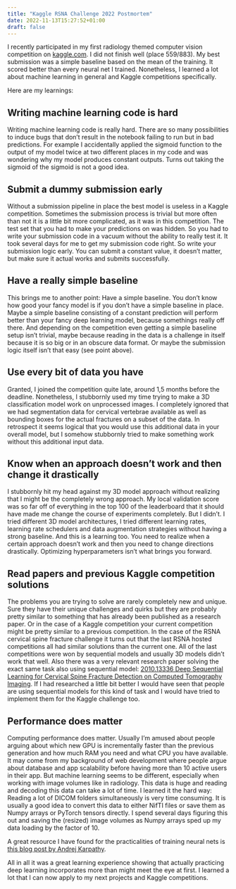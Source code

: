 ```yaml
---
title: "Kaggle RSNA Challenge 2022 Postmortem"
date: 2022-11-13T15:27:52+01:00
draft: false
---
```


I recently participated in my first radiology themed computer vision competition on [kaggle.com](https://kaggle.com). I did not finish well (place 559/883). My best submission was a simple baseline based on the mean of the training. It scored better than every neural net I trained. Nonetheless, I learned a lot about machine learning in general and Kaggle competitions specifically. 

Here are my learnings:

## Writing machine learning code is hard
Writing machine learning code is really hard. There are so many possibilities to induce bugs that don’t result in the notebook failing to run but in bad predictions. 
For example I accidentally applied the sigmoid function to the output of my model twice at two different places in my code and was wondering why my model produces constant outputs. Turns out taking the sigmoid of the sigmoid is not a good idea.

## Submit a dummy submission early
Without a submission pipeline in place the best model is useless in a Kaggle competition. Sometimes the submission process is trivial but more often than not it is a little bit more complicated, as it was in this competition. The test set that you had to make your predictions on was hidden. So you had to write your submission code in a vacuum without the ability to really test it. It took several days for me to get my submission code right. 
So write your submission logic early. You can submit a constant value, it doesn’t matter, but make sure it actual works and submits successfully. 

## Have a really simple baseline
This brings me to another point: Have a simple baseline. 
You don’t know how good your fancy model is if you don’t have a simple baseline in place. Maybe a simple baseline consisting of a constant prediction will perform better than your fancy deep learning model, because somethings really off there. And depending on the competition even getting a simple baseline setup isn’t trivial, maybe because reading in the data is a challenge in itself because it is so big or in an obscure data format. Or maybe the submission logic itself isn’t that easy (see point above). 

## Use every bit of data you have
Granted, I joined the competition quite late, around 1,5 months before the deadline. Nonetheless, I stubbornly used my time trying to make a 3D classification model work on unprocessed images. I completely ignored that we had segmentation data for cervical vertebrae available as well as bounding boxes for the actual fractures on a subset of the data. In retrospect it seems logical that you would use this additional data in your overall model, but I somehow stubbornly tried to make something work without this additional input data.

## Know when an approach doesn’t work and then change it drastically
I stubbornly hit my head against my 3D model approach without realizing that I might be the completely wrong approach. My local validation score was so far off of everything in the top 100 of the leaderboard that it should have made me change the course of experiments completely. But I didn’t. I tried different 3D model architectures, I tried different learning rates, learning rate schedulers and data augmentation strategies without having a strong baseline. And this is a learning too. You need to realize when a certain approach doesn’t work and then you need to change directions drastically. Optimizing hyperparameters isn’t what brings you forward.

## Read papers and previous Kaggle competition solutions
The problems you are trying to solve are rarely completely new and unique. Sure they have their unique challenges and quirks but they are probably pretty similar to something that has already been published as a research paper. Or in the case of a Kaggle competition your current competition might be pretty similar to a previous competition.
In the case of the RSNA cervical spine fracture challenge it turns out that the last RSNA hosted competitions all had similar solutions than the current one. All of the last competitions were won by sequential models and usually 3D models didn’t work that well. Also there was a very relevant research paper solving the exact same task also using sequential model: [2010.13336 Deep Sequential Learning for Cervical Spine Fracture Detection on Computed Tomography Imaging](https://arxiv.org/abs/2010.13336#). 
If I had researched a little bit better I would have seen that people are using sequential models for this kind of task and I would have tried to implement them for the Kaggle challenge too. 

## Performance does matter
Computing performance does matter. Usually I’m amused about people arguing about which new GPU is incrementally faster than the previous generation and how much RAM you need and what CPU you have available. It may come from my background of web development where people argue about database and app scalability before having more than 10 active users in their app. 
But machine learning seems to be different, especially when working with image volumes like in radiology. This data is huge and reading and decoding this data can take a lot of time.
I learned it the hard way: Reading a lot of DICOM folders simultaneously is very time consuming. It is usually a good idea to convert this data to either NifTI files or save them as Numpy arrays or PyTorch tensors directly. I spend several days figuring this out and saving the (resized) image volumes as Numpy arrays sped up my data loading by the factor of 10. 

A great resource I have found for the practicalities of training neural nets is [this blog post by Andrej Karpathy](https://karpathy.github.io/2019/04/25/recipe/).

All in all it was a great learning experience showing that actually practicing deep learning incorporates more than might meet the eye at first. I learned a lot that I can now apply to my next projects and Kaggle competitions. 
